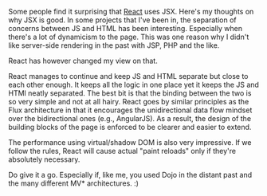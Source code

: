 Some people find it surprising that [React](http://facebook.github.io/react/) uses JSX.  Here's my thoughts on why JSX is good.  In some projects that I've been in, the separation of concerns between JS and HTML has been interesting.  Especially when there's a lot of dynamicism to the page.  This was one reason why I didn't like server-side rendering in the past with JSP, PHP and the like.

React has however changed my view on that.

React manages to continue and keep JS and HTML separate but close to each other enough.  It keeps all the logic in one place yet it keeps the JS and HTMl neatly separated.  The best bit is that the binding between the two is so very simple and not at all hairy.  React goes by similar principles as the Flux architecture in that it encourages the unidirectional data flow mindset over the bidirectional ones (e.g., AngularJS).  As a result, the design of the building blocks of the page is enforced to be clearer and easier to extend.

The performance using virtual/shadow DOM is also very impressive.  If we follow the rules, React will cause actual "paint reloads" only if they're absolutely necessary.

Do give it a go.  Especially if, like me, you used Dojo in the distant past and the many different MV* architectures. :)